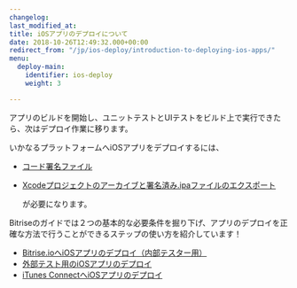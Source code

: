 ```yaml
---
changelog:
last_modified_at:
title: iOSアプリのデプロイについて
date: 2018-10-26T12:49:32.000+00:00
redirect_from: "/jp/ios-deploy/introduction-to-deploying-ios-apps/"
menu:
  deploy-main:
    identifier: ios-deploy
    weight: 3

---
```

アプリのビルドを開始し、ユニットテストとUIテストをビルド上で実行できたら、次はデプロイ作業に移ります。

いかなるプラットフォームへiOSアプリをデプロイするには、

* [コード署名ファイル](/jp/code-signing/ios-code-signing/code-signing/)
* [Xcodeプロジェクトのアーカイブと署名済み.ipaファイルのエクスポート](/jp/code-signing/ios-code-signing/create-signed-ipa-for-xcode/)

  が必要になります。

Bitriseのガイドでは２つの基本的な必要条件を掘り下げ、アプリのデプロイを正確な方法で行うことができるステップの使い方を紹介しています！

* [Bitrise.ioへiOSアプリのデプロイ（内部テスター用）](/jp/deploy/ios-deploy/deploying-an-ios-app-to-bitrise-io/)
* [外部テスト用のiOSアプリのデプロイ](/jp/deploy/ios-deploy/deploying-an-ios-app-for-external-testing/)
* [iTunes ConnectへiOSアプリのデプロイ](/jp/deploy/ios-deploy/deploying-an-ios-app-to-itunes-connect/)